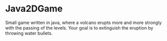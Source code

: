 # Java2DGame
Small game written in java, where a volcano erupts more and more strongly with the passing of the levels. Your goal is to extinguish the eruption by throwing water bullets.
